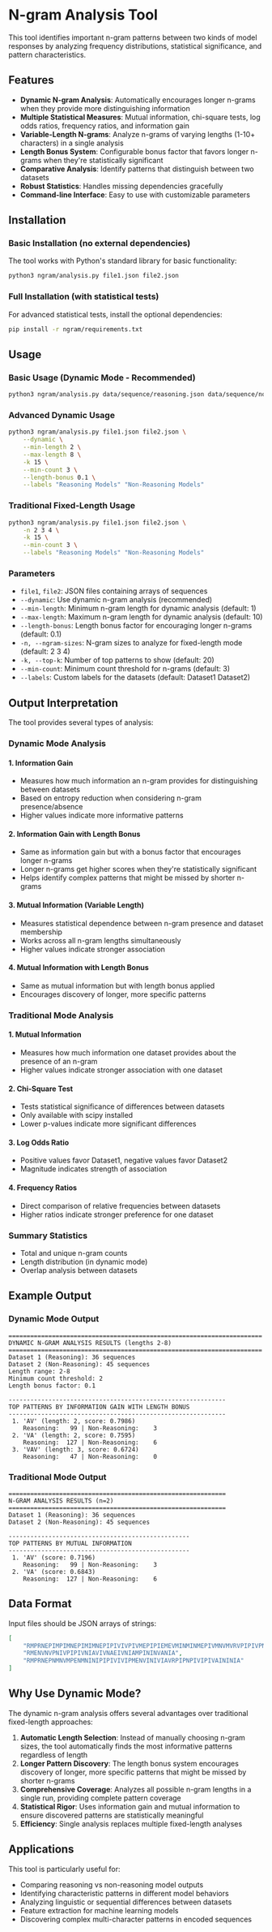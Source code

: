 # N-gram Analysis Tool

This tool identifies important n-gram patterns between two kinds of model responses by analyzing frequency distributions, statistical significance, and pattern characteristics.

## Features

- **Dynamic N-gram Analysis**: Automatically encourages longer n-grams when they provide more distinguishing information
- **Multiple Statistical Measures**: Mutual information, chi-square tests, log odds ratios, frequency ratios, and information gain
- **Variable-Length N-grams**: Analyze n-grams of varying lengths (1-10+ characters) in a single analysis
- **Length Bonus System**: Configurable bonus factor that favors longer n-grams when they're statistically significant
- **Comparative Analysis**: Identify patterns that distinguish between two datasets
- **Robust Statistics**: Handles missing dependencies gracefully
- **Command-line Interface**: Easy to use with customizable parameters

## Installation

### Basic Installation (no external dependencies)
The tool works with Python's standard library for basic functionality:
```bash
python3 ngram/analysis.py file1.json file2.json
```

### Full Installation (with statistical tests)
For advanced statistical tests, install the optional dependencies:
```bash
pip install -r ngram/requirements.txt
```

## Usage

### Basic Usage (Dynamic Mode - Recommended)
```bash
python3 ngram/analysis.py data/sequence/reasoning.json data/sequence/non_reasoning.json --dynamic
```

### Advanced Dynamic Usage
```bash
python3 ngram/analysis.py file1.json file2.json \
    --dynamic \
    --min-length 2 \
    --max-length 8 \
    -k 15 \
    --min-count 3 \
    --length-bonus 0.1 \
    --labels "Reasoning Models" "Non-Reasoning Models"
```

### Traditional Fixed-Length Usage
```bash
python3 ngram/analysis.py file1.json file2.json \
    -n 2 3 4 \
    -k 15 \
    --min-count 3 \
    --labels "Reasoning Models" "Non-Reasoning Models"
```

### Parameters

- `file1`, `file2`: JSON files containing arrays of sequences
- `--dynamic`: Use dynamic n-gram analysis (recommended)
- `--min-length`: Minimum n-gram length for dynamic analysis (default: 1)
- `--max-length`: Maximum n-gram length for dynamic analysis (default: 10)
- `--length-bonus`: Length bonus factor for encouraging longer n-grams (default: 0.1)
- `-n, --ngram-sizes`: N-gram sizes to analyze for fixed-length mode (default: 2 3 4)
- `-k, --top-k`: Number of top patterns to show (default: 20)
- `--min-count`: Minimum count threshold for n-grams (default: 3)
- `--labels`: Custom labels for the datasets (default: Dataset1 Dataset2)

## Output Interpretation

The tool provides several types of analysis:

### Dynamic Mode Analysis

#### 1. Information Gain
- Measures how much information an n-gram provides for distinguishing between datasets
- Based on entropy reduction when considering n-gram presence/absence
- Higher values indicate more informative patterns

#### 2. Information Gain with Length Bonus
- Same as information gain but with a bonus factor that encourages longer n-grams
- Longer n-grams get higher scores when they're statistically significant
- Helps identify complex patterns that might be missed by shorter n-grams

#### 3. Mutual Information (Variable Length)
- Measures statistical dependence between n-gram presence and dataset membership
- Works across all n-gram lengths simultaneously
- Higher values indicate stronger association

#### 4. Mutual Information with Length Bonus
- Same as mutual information but with length bonus applied
- Encourages discovery of longer, more specific patterns

### Traditional Mode Analysis

#### 1. Mutual Information
- Measures how much information one dataset provides about the presence of an n-gram
- Higher values indicate stronger association with one dataset

#### 2. Chi-Square Test
- Tests statistical significance of differences between datasets
- Only available with scipy installed
- Lower p-values indicate more significant differences

#### 3. Log Odds Ratio
- Positive values favor Dataset1, negative values favor Dataset2
- Magnitude indicates strength of association

#### 4. Frequency Ratios
- Direct comparison of relative frequencies between datasets
- Higher ratios indicate stronger preference for one dataset

### Summary Statistics
- Total and unique n-gram counts
- Length distribution (in dynamic mode)
- Overlap analysis between datasets

## Example Output

### Dynamic Mode Output
```
======================================================================
DYNAMIC N-GRAM ANALYSIS RESULTS (lengths 2-8)
======================================================================
Dataset 1 (Reasoning): 36 sequences
Dataset 2 (Non-Reasoning): 45 sequences
Length range: 2-8
Minimum count threshold: 2
Length bonus factor: 0.1

------------------------------------------------------------
TOP PATTERNS BY INFORMATION GAIN WITH LENGTH BONUS
------------------------------------------------------------
 1. 'AV' (length: 2, score: 0.7986)
    Reasoning:   99 | Non-Reasoning:    3
 2. 'VA' (length: 2, score: 0.7595)
    Reasoning:  127 | Non-Reasoning:    6
 3. 'VAV' (length: 3, score: 0.6724)
    Reasoning:   47 | Non-Reasoning:    0
```

### Traditional Mode Output
```
============================================================
N-GRAM ANALYSIS RESULTS (n=2)
============================================================
Dataset 1 (Reasoning): 36 sequences
Dataset 2 (Non-Reasoning): 45 sequences

--------------------------------------------------
TOP PATTERNS BY MUTUAL INFORMATION
--------------------------------------------------
 1. 'AV' (score: 0.7196)
    Reasoning:   99 | Non-Reasoning:    3
 2. 'VA' (score: 0.6843)
    Reasoning:  127 | Non-Reasoning:    6
```

## Data Format

Input files should be JSON arrays of strings:
```json
[
    "RMPRNEPIMPIMNEPIMIMNEPIPIVIVPIVMEPIPIEMEVMINMINMEPIVMNVMVRVPIPIVPNPIVREPIPIVPIVNVIVNVRNAMPENEMPNPININPIVINEMNPIMPINVNVNVNAVIVIVEVNAENIRINPINVAPIEVAVA",
    "RMENVNVPNIVPIPIVNIAVIVNAEIVNIAMPININVANIA",
    "RMPRNEPNMNVMPENMNINIPIPIVIVIPMENVINIVIAVRPIPNPIVIPIVAININIA"
]
```

## Why Use Dynamic Mode?

The dynamic n-gram analysis offers several advantages over traditional fixed-length approaches:

1. **Automatic Length Selection**: Instead of manually choosing n-gram sizes, the tool automatically finds the most informative patterns regardless of length
2. **Longer Pattern Discovery**: The length bonus system encourages discovery of longer, more specific patterns that might be missed by shorter n-grams
3. **Comprehensive Coverage**: Analyzes all possible n-gram lengths in a single run, providing complete pattern coverage
4. **Statistical Rigor**: Uses information gain and mutual information to ensure discovered patterns are statistically meaningful
5. **Efficiency**: Single analysis replaces multiple fixed-length analyses

## Applications

This tool is particularly useful for:
- Comparing reasoning vs non-reasoning model outputs
- Identifying characteristic patterns in different model behaviors
- Analyzing linguistic or sequential differences between datasets
- Feature extraction for machine learning models
- Discovering complex multi-character patterns in encoded sequences
